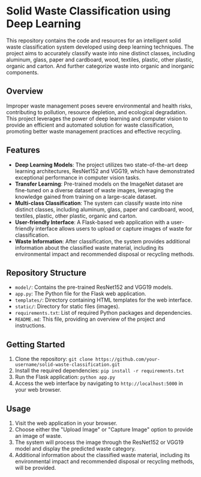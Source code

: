 # Solid Waste Classification using Deep Learning

This repository contains the code and resources for an intelligent solid waste classification system developed using deep learning techniques. The project aims to accurately classify waste into nine distinct classes, including aluminum, glass, paper and cardboard, wood, textiles, plastic, other plastic, organic and carton. And further categorize waste into organic and inorganic components.

## Overview

Improper waste management poses severe environmental and health risks, contributing to pollution, resource depletion, and ecological degradation. This project leverages the power of deep learning and computer vision to provide an efficient and automated solution for waste classification, promoting better waste management practices and effective recycling.

## Features

- **Deep Learning Models**: The project utilizes two state-of-the-art deep learning architectures, ResNet152 and VGG19, which have demonstrated exceptional performance in computer vision tasks.
- **Transfer Learning**: Pre-trained models on the ImageNet dataset are fine-tuned on a diverse dataset of waste images, leveraging the knowledge gained from training on a large-scale dataset.
- **Multi-class Classification**: The system can classify waste into nine distinct classes, including aluminum, glass, paper and cardboard, wood, textiles, plastic, other plastic, organic and carton.
- **User-friendly Interface**: A Flask-based web application with a user-friendly interface allows users to upload or capture images of waste for classification.
- **Waste Information**: After classification, the system provides additional information about the classified waste material, including its environmental impact and recommended disposal or recycling methods.

## Repository Structure

- `model/`: Contains the pre-trained ResNet152 and VGG19 models.
- `app.py`: The Python file for the Flask web application.
- `templates/`: Directory containing HTML templates for the web interface.
- `static/`: Directory for static files (images).
- `requirements.txt`: List of required Python packages and dependencies.
- `README.md`: This file, providing an overview of the project and instructions.

## Getting Started

1. Clone the repository: `git clone https://github.com/your-username/solid-waste-classification.git`
2. Install the required dependencies: `pip install -r requirements.txt`
3. Run the Flask application: `python app.py`
4. Access the web interface by navigating to `http://localhost:5000` in your web browser.

## Usage

1. Visit the web application in your browser.
2. Choose either the "Upload Image" or "Capture Image" option to provide an image of waste.
3. The system will process the image through the ResNet152 or VGG19 model and display the predicted waste category.
4. Additional information about the classified waste material, including its environmental impact and recommended disposal or recycling methods, will be provided.
